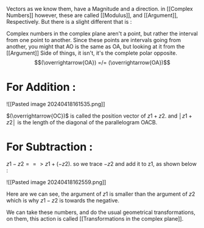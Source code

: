 Vectors as we know them, have a Magnitude and a direction. in [[Complex Numbers]] however, these are called [[Modulus]], and [[Argument]], Respectively. But there is a slight different that is :

Complex numbers in the complex plane aren't a point, but rather the interval from one point to another. Since these points are intervals going from another, you might that AO is the same as OA, but looking at it from the [[Argument]] Side of things, it isn't, it's the complete polar opposite.
$$(\overrightarrow{OA}) =/= (\overrightarrow{OA})$$
# For Addition : 

![[Pasted image 20240418161535.png]]

$(\overrightarrow{OC})$ is called the position vector of $z1 + z2$.
and $│z1 + z2│$ is the length of the diagonal of the parallelogram OACB.


# For Subtraction : 

$z1 - z2 ==> z1 + (-z2)$.
so we trace $-z2$ and add it to z1, as shown below : 

![[Pasted image 20240418162559.png]]

Here are we can see, the argument of $z1$ is smaller than the argument of $z2$ which is why $z1 - z2$ is towards the negative.

We can take these numbers, and do the usual geometrical transformations, on them, this action is called [[Transformations in the complex plane]].




